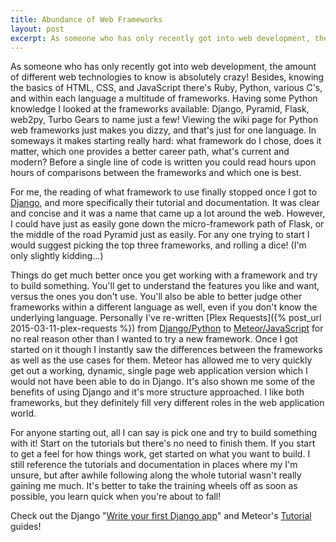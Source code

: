 ```yaml
--- 
title: Abundance of Web Frameworks
layout: post
excerpt: As someone who has only recently got into web development, the amount of different web technologies to know is absolutely crazy! Besides, knowing the basics of HTML, CSS, and JavaScript there's Ruby, Python, various C's, and within each language a multitude of frameworks. Having some Python knowledge I looked at the frameworks available&#58; Django, Pyramid, Flask, web2py, Turbo Gears to name just a few!
---
```


<p class="intro"><span class="dropcap">A</span>s someone who has only recently got into web development, the amount of different web technologies to know is absolutely crazy! Besides, knowing the basics of HTML, CSS, and JavaScript there's Ruby, Python, various C's, and within each language a multitude of frameworks. Having some Python knowledge I looked at the frameworks available: Django, Pyramid, Flask, web2py, Turbo Gears to name just a few! Viewing the wiki page for Python web frameworks just makes you dizzy, and that's just for one language. In someways it makes starting really hard: what framework do I chose, does it matter, which one provides a better career path, what's current and modern? Before a single line of code is written you could read hours upon hours of comparisons between the frameworks and which one is best.</p>

For me, the reading of what framework to use finally stopped once I got to [Django](https://www.djangoproject.com), and more specifically their tutorial and documentation. It was clear and concise and it was a name that came up a lot around the web. However, I could have just as easily gone down the micro-framework path of Flask, or the middle of the road Pyramid just as easily. For any one trying to start I would suggest picking the top three frameworks, and rolling a dice! (I'm only slightly kidding...)

Things do get much better once you get working with a framework and try to build something. You'll get to understand the features you like and want, versus the ones you don't use. You'll also be able to better judge other frameworks within a different language as well, even if you don't know the underlying language. Personally I've re-written [Plex Requests]({% post_url 2015-03-11-plex-requests %}) from [Django/Python](https://github.com/lokenx/plexrequests) to [Meteor/JavaScript](https://github.com/lokenx/plexrequests-meteor) for no real reason other than I wanted to try a new framework. Once I got started on it though I instantly saw the differences between the frameworks as well as the use cases for them. Meteor has allowed me to very quickly get out a working, dynamic, single page web application version which I would not have been able to do in Django. It's also shown me some of the benefits of using Django and it's more structure approached. I like both frameworks, but they definitely fill very different roles in the web application world.

For anyone starting out, all I can say is pick one and try to build something with it! Start on the tutorials but there's no need to finish them. If you start to get a feel for how things work, get started on what you want to build. I still reference the tutorials and documentation in places where my I'm unsure, but after awhile following along the whole tutorial wasn't really gaining me much. It's better to take the training wheels off as soon as possible, you learn quick when you're about to fall!

Check out the Django "[Write your first Django app](https://docs.djangoproject.com/en/1.7/intro/tutorial01/)" and Meteor's [Tutorial](https://www.meteor.com/try) guides!
